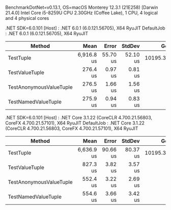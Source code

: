 BenchmarkDotNet=v0.13.1, OS=macOS Monterey 12.3.1 (21E258) [Darwin 21.4.0]
Intel Core i5-8259U CPU 2.30GHz (Coffee Lake), 1 CPU, 4 logical and 4 physical cores

.NET SDK=6.0.101
  [Host]     : .NET 6.0.1 (6.0.121.56705), X64 RyuJIT
  DefaultJob : .NET 6.0.1 (6.0.121.56705), X64 RyuJIT


|                  Method |       Mean |    Error |   StdDev |      Gen 0 |    Allocated |
|------------------------ |-----------:|---------:|---------:|-----------:|-------------:|
|               TestTuple | 6,916.8 us | 55.70 us | 52.10 us | 10195.3125 | 32,000,007 B |
|          TestValueTuple |   276.4 us |  0.97 us |  0.81 us |          - |            - |
| TestAnonymousValueTuple |   276.5 us |  1.66 us |  1.56 us |          - |            - |
|     TestNamedValueTuple |   275.9 us |  0.94 us |  0.83 us |          - |            - |


.NET SDK=6.0.101
  [Host]     : .NET Core 3.1.22 (CoreCLR 4.700.21.56803, CoreFX 4.700.21.57101), X64 RyuJIT
  DefaultJob : .NET Core 3.1.22 (CoreCLR 4.700.21.56803, CoreFX 4.700.21.57101), X64 RyuJIT


|                  Method |       Mean |    Error |   StdDev |      Gen 0 |    Allocated |
|------------------------ |-----------:|---------:|---------:|-----------:|-------------:|
|               TestTuple | 6,636.9 us | 90.66 us | 80.37 us | 10195.3125 | 32,000,076 B |
|          TestValueTuple |   827.3 us |  3.82 us |  3.57 us |          - |          1 B |
| TestAnonymousValueTuple |   552.4 us |  3.22 us |  2.69 us |          - |          1 B |
|     TestNamedValueTuple |   554.6 us |  3.66 us |  3.42 us |          - |          1 B |